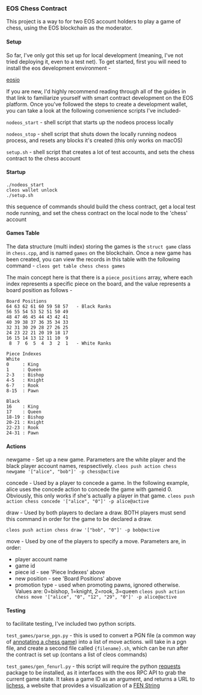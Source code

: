 ### EOS Chess Contract

This project is a way to for two EOS account holders to play a game of chess, using the EOS blockchain as the moderator.

#### Setup

So far, I've only got this set up for local development (meaning, I've not tried deploying it, even to a test net).  To get started, first you will need to install the eos development environment -

[eosio](https://developers.eos.io/eosio-home/docs/getting-the-software)

If you are new, I'd highly recommend reading through all of the guides in that link to familiarize yourself with smart contract development on the EOS platform.  Once you've followed the steps to create a development wallet, you can take a look at the following convenience scripts I've included-

`nodeos_start` - shell script that starts up the nodeos process locally

`nodeos_stop` - shell script that shuts down the locally running nodeos process, and resets any blocks it's created (this only works on macOS)

`setup.sh` - shell script that creates a lot of test accounts, and sets the chess contract to the chess account

#### Startup
```eosio-cpp -o chess.wasm chess.cpp --abigen
./nodeos_start
cleos wallet unlock
./setup.sh
```

this sequence of commands should build the chess contract, get a local test node running, and set the chess contract on the local node to the 'chess' account

#### Games Table
The data structure (multi index) storing the games is the `struct game` class in `chess.cpp`, and is named `games` on the blockchain.  Once a new game has been created, you can view the records in this table with the following command -
```cleos get table chess chess games```

The main concept here is that there is a `piece_positions` array, where each index represents a specific piece on the board, and the value represents a board position as follows -

```
Board Positions
64 63 62 61 60 59 58 57   - Black Ranks
56 55 54 53 52 51 50 49
48 47 46 45 44 43 42 41
40 39 38 37 36 35 34 33
32 31 30 29 28 27 26 25
24 23 22 21 20 19 18 17
16 15 14 13 12 11 10  9
 8  7  6  5  4  3  2  1   - White Ranks
```

```
Piece Indexes
White
0     : King
1     : Queen
2-3   : Bishop
4-5   : Knight
6-7   : Rook
8-15  : Pawn

Black
16    : King
17    : Queen
18-19 : Bishop
20-21 : Knight
22-23 : Rook
24-31 : Pawn
```

#### Actions
newgame - Set up a new game.  Parameters are the white player and the black player account names, respsectively.
```cleos push action chess newgame '["alice", "bob"]' -p chess@active```

concede - Used by a player to concede a game.  In the following example, alice uses the concede action to concede the game with gameid 0.  Obviously, this only works if she's actually a player in that game.
```cleos push action chess concede '["alice", "0"]' -p alice@active```

draw - Used by both players to declare a draw.  BOTH players must send this command in order for the game to be declared a draw.
```cleos push action chess draw '["alice", "0"]' -p alice@active
cleos push action chess draw '["bob", "0"]' -p bob@active
```

move - Used by one of the players to specify a move.  Parameters are, in order:
- player account name
- game id
- piece id - see 'Piece Indexes' above
- new position - see 'Board Positions' above
- promotion type - used when promoting pawns, ignored otherwise.  Values are: 0=bishop, 1=knight, 2=rook, 3=queen
```cleos push action chess move '["alice", "0", "12", "29", "0"]' -p alice@active```

#### Testing
to facilitate testing, I've included two python scripts.

`test_games/parse_pgn.py` - this is used to convert a PGN file (a common way of [annotating a chess game](https://en.wikipedia.org/wiki/Portable_Game_Notation)) into a list of move actions.  will take in a pgn file, and create a second file called `{filename}.sh`, which can be run after the contract is set up (contans a list of cleos commands)

`test_games/gen_fenurl.py` - this script will require the python [requests](http://docs.python-requests.org/en/master/) package to be installed, as it interfaces with the eos RPC API to grab the current game state.  It takes a game ID as an argument, and returns a URL to [lichess](https://lichess.org/editor), a website that provides a visualization of a [FEN String](https://en.wikipedia.org/wiki/Forsyth%E2%80%93Edwards_Notation)




